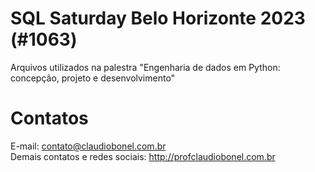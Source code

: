 # SQL Saturday Belo Horizonte 2023 (#1063)

Arquivos utilizados na palestra "Engenharia de dados em Python: concepção, projeto e desenvolvimento"

# Contatos

E-mail: contato@claudiobonel.com.br
<br>
Demais contatos e redes sociais: http://profclaudiobonel.com.br

 
